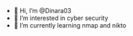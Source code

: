 - 👋 Hi, I’m @Dinara03
- 👀 I’m interested in cyber security
- 🌱 I’m currently learning nmap and nikto


<!---
Dinara03/Dinara03 is a ✨ special ✨ repository because its `README.md` (this file) appears on your GitHub profile.
You can click the Preview link to take a look at your changes.
--->
